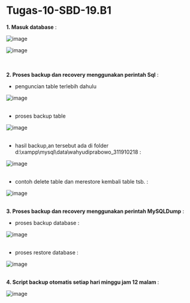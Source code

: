 # Tugas-10-SBD-19.B1

<b>1. Masuk database</b> :

![image](https://user-images.githubusercontent.com/85074523/122645915-bb0f0c80-d0d1-11eb-83a8-ef59597089c7.png)

![image](https://user-images.githubusercontent.com/85074523/122645985-f6114000-d0d1-11eb-98e0-b5600a8e1ef4.png)


<br><br>
<b>2. Proses backup dan recovery menggunakan perintah Sql</b>  :

- penguncian table terlebih dahulu

![image](https://user-images.githubusercontent.com/85074523/122646173-ba2aaa80-d0d2-11eb-96b0-8fd38acfc1cb.png)
<br><br>


- proses backup table

![image](https://user-images.githubusercontent.com/85074523/122646266-21485f00-d0d3-11eb-8fbf-44bb02220d7e.png)
<br><br>


- hasil backup,an tersebut ada di folder d:\xampp\mysql\data\wahyudiprabowo_311910218 :


![image](https://user-images.githubusercontent.com/85074523/122646380-b0557700-d0d3-11eb-9f1d-f858e5b180a2.png)
<br><br>


- contoh delete table dan merestore kembali table tsb. :


![image](https://user-images.githubusercontent.com/85074523/122646526-6e790080-d0d4-11eb-9415-4d79bd0f87dc.png)
<br><br>


<b>3. Proses backup dan recovery menggunakan perintah MySQLDump</b> :

- proses backup database :

![image](https://user-images.githubusercontent.com/85074523/122646730-94eb6b80-d0d5-11eb-9bb8-1588b5989e2b.png)
<br><br>


- proses restore database :

![image](https://user-images.githubusercontent.com/85074523/122646780-dda32480-d0d5-11eb-8135-f0856cfb4436.png)
<br><br>


<b>4. Script backup otomatis setiap hari minggu jam 12 malam </b> :

![image](https://user-images.githubusercontent.com/85074523/122648531-8e152680-d0de-11eb-9f96-98bdac70ba40.png)

